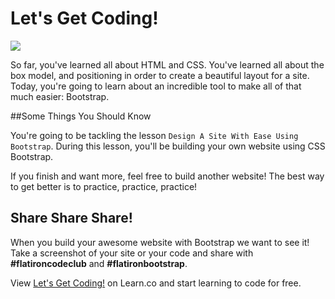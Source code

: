 # Let's Get Coding!

<img src="https://s3.amazonaws.com/after-school-assets/typing-fast.gif">

So far, you've learned all about HTML and CSS. You've learned all about the box model, and positioning in order to create a beautiful layout for a site. Today, you're going to learn about an incredible tool to make all of that much easier: Bootstrap.

##Some Things You Should Know

You're going to be tackling the lesson `Design A Site With Ease Using Bootstrap`. During this lesson, you'll be building your own website using CSS Bootstrap. 

If you finish and want more, feel free to build another website! The best way to get better is to practice, practice, practice!

## Share Share Share!

When you build your awesome website with Bootstrap we want to see it! Take a screenshot of your site or your code and share with **\#flatironcodeclub** and **\#flatironbootstrap**.

<p data-visibility='hidden'>View <a href='https://learn.co/lessons/hs-coding-club-css-lesson7-intro' title='Let's Get Coding!'>Let's Get Coding!</a> on Learn.co and start learning to code for free.</p>

